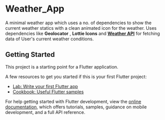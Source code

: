 # Weather_App

A minimal weather app which uses a no. of dependencies to show the current weather statics with a clean animated icon for the weather.
Uses dependencies like **Geolocator** , **Lottie Icons** and **[Weather API](https://openweathermap.org)** for fetching data of User's current weather conditions.

## Getting Started

This project is a starting point for a Flutter application.

A few resources to get you started if this is your first Flutter project:

- [Lab: Write your first Flutter app](https://docs.flutter.dev/get-started/codelab)
- [Cookbook: Useful Flutter samples](https://docs.flutter.dev/cookbook)

For help getting started with Flutter development, view the
[online documentation](https://docs.flutter.dev/), which offers tutorials,
samples, guidance on mobile development, and a full API reference.
